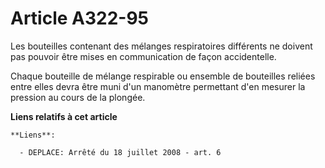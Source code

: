 # Article A322-95

Les bouteilles contenant des mélanges respiratoires différents ne doivent pas pouvoir être mises en communication de façon
accidentelle.

Chaque bouteille de mélange respirable ou ensemble de bouteilles reliées entre elles devra être muni d'un manomètre
permettant d'en mesurer la pression au cours de la plongée.

**Liens relatifs à cet article**

	**Liens**:

	  - DEPLACE: Arrêté du 18 juillet 2008 - art. 6

